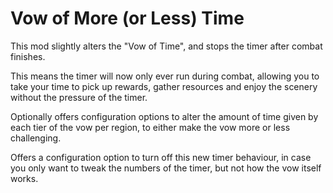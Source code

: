 # Vow of More (or Less) Time

This mod slightly alters the "Vow of Time", and stops the timer after combat finishes.

This means the timer will now only ever run during combat, allowing you to take your time to pick up rewards, gather resources and enjoy the scenery without the pressure of the timer.

Optionally offers configuration options to alter the amount of time given by each tier of the vow per region, to either make the vow more or less challenging.

Offers a configuration option to turn off this new timer behaviour, in case you only want to tweak the numbers of the timer, but not how the vow itself works.
